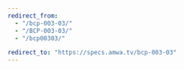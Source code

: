 ```yaml
---
redirect_from:
  - "/bcp-003-03/"
  - "/BCP-003-03/"
  - "/bcp00303/"

redirect_to: "https://specs.amwa.tv/bcp-003-03"
---
```

